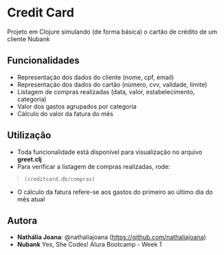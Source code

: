 # Credit Card
Projeto em Clojure simulando (de forma básica) o cartão de crédito de um cliente Nubank

## Funcionalidades
* Representação dos dados do cliente (nome, cpf, email)
* Representação dos dados do cartão (número, cvv, validade, limite)
* Listagem de compras realizadas (data, valor, estabelecimento, categoria)
* Valor dos gastos agrupados por categoria
* Cálculo do valor da fatura do mês

## Utilização
* Toda funcionalidade está disponível para visualização no arquivo **greet.clj**
* Para verificar a listagem de compras realizadas, rode:
>     (creditcard.db/compras)
* O cálculo da fatura refere-se aos gastos do primeiro ao último dia do mês atual

## Autora
* **Nathália Joana**: @nathaliajoana (https://github.com/nathaliajoana)
* **Nubank** Yes, She Codes! Alura Bootcamp - Week 1
